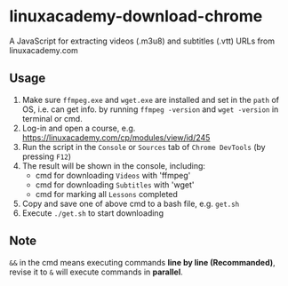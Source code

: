 # linuxacademy-download-chrome
A JavaScript for extracting videos (.m3u8) and subtitles (.vtt) URLs from linuxacademy.com

## Usage

1. Make sure `ffmpeg.exe` and `wget.exe` are installed and set in the `path` of OS, i.e. can get info. by running `ffmpeg -version` and `wget -version` in terminal or cmd.
1. Log-in and open a course, e.g. https://linuxacademy.com/cp/modules/view/id/245
1. Run the script in the `Console` or `Sources` tab of `Chrome DevTools` (by pressing `F12`)
1. The result will be shown in the console, including: 
    * cmd for downloading `Videos` with 'ffmpeg'
    * cmd for downloading `Subtitles` with 'wget'
    * cmd for marking all `Lessons` completed
1. Copy and save one of above cmd to a bash file, e.g. `get.sh`
1. Execute `./get.sh` to start downloading

## Note
`&&` in the cmd means executing commands **line by line (Recommanded)**, revise it to `&` will execute commands in **parallel**.  
